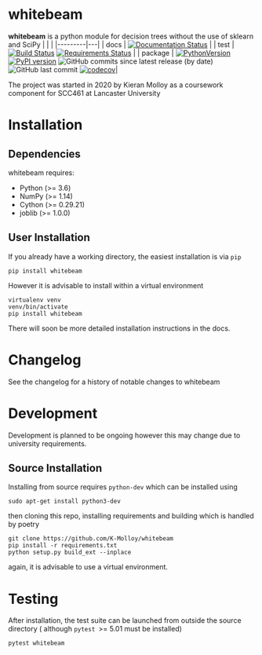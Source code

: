 # whitebeam

**whitebeam** is a python module for decision trees without the use of sklearn and SciPy
| | |
|---------|---|
| docs    | [![Documentation Status](https://readthedocs.org/projects/whitebeam/badge/?version=latest)](https://whitebeam.readthedocs.io/en/latest/?badge=latest) |
| test    | [![Build Status](https://travis-ci.com/K-Molloy/whitebeam.svg?branch=main)](https://travis-ci.com/K-Molloy/whitebeam) [![Requirements Status](https://requires.io/github/K-Molloy/whitebeam/requirements.svg?branch=main)](https://requires.io/github/K-Molloy/whitebeam/requirements/?branch=main)  |
| package | [![PythonVersion](https://img.shields.io/badge/python-3.6%20%7C%203.7%20%7C%203.8-blue)](https://img.shields.io/badge/python-3.6%20%7C%203.7%20%7C%203.8-blue)  [![PyPI version](https://badge.fury.io/py/Whitebeam.svg)](https://badge.fury.io/py/Whitebeam) ![GitHub commits since latest release (by date)](https://img.shields.io/github/commits-since/K-Molloy/whitebeam/latest) ![GitHub last commit](https://img.shields.io/github/last-commit/K-Molloy/whitebeam) [![codecov](https://codecov.io/gh/K-Molloy/whitebeam/branch/main/graph/badge.svg?token=KQDZUPH74N)](https://codecov.io/gh/K-Molloy/whitebeam)|



The project was started in 2020 by Kieran Molloy as a coursework component for SCC461 at Lancaster University

# Installation

## Dependencies

whitebeam requires:

- Python (>= 3.6)
- NumPy (>= 1.14)
- Cython (>= 0.29.21)
- joblib (>= 1.0.0)

## User Installation

If you already have a working directory, the easiest installation is via `pip`

```
pip install whitebeam
```

However it is advisable to install within a virtual environment

```
virtualenv venv
venv/bin/activate
pip install whitebeam
```

There will soon be more detailed installation instructions in the docs.

# Changelog

See the changelog for a history of notable changes to whitebeam

# Development

Development is planned to be ongoing however this may change due to university requirements.

## Source Installation

Installing from source requires `python-dev` which can be installed using 
```
sudo apt-get install python3-dev
```
then cloning this repo, installing requirements and building which is handled by poetry

```
git clone https://github.com/K-Molloy/whitebeam
pip install -r requirements.txt
python setup.py build_ext --inplace
```
again, it is advisable to use a virtual environment.

# Testing
After installation, the test suite can be launched from outside the source directory ( although `pytest `>= 5.01 must be installed)
```
pytest whitebeam 
```
